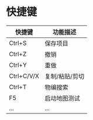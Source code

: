 # 快捷键

| 快捷键         | 功能描述               |
|----------------|------------------------|
| Ctrl+S         | 保存项目               |
| Ctrl+Z         | 撤销                   |
| Ctrl+Y         | 重做                   |
| Ctrl+C/V/X     | 复制/粘贴/剪切         |
| Ctrl+T         | 物编搜索               |
| F5             | 启动地图测试           |
| ...            | ...                    |